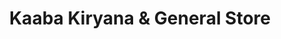 ---
title: "Kaaba Kiryana & General Store"
url: /karachi/kaaba-kiryana-und-general-store/
shop: Dorfladen
---